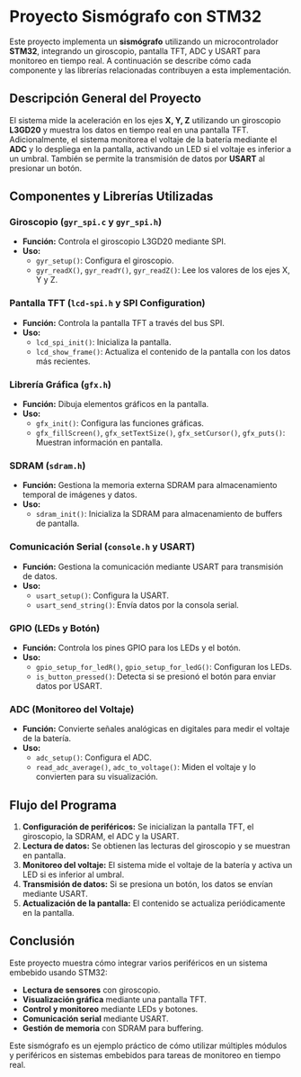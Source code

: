 # Proyecto Sismógrafo con STM32

Este proyecto implementa un **sismógrafo** utilizando un microcontrolador **STM32**, integrando un giroscopio, pantalla TFT, ADC y USART para monitoreo en tiempo real. A continuación se describe cómo cada componente y las librerías relacionadas contribuyen a esta implementación.

## Descripción General del Proyecto

El sistema mide la aceleración en los ejes **X, Y, Z** utilizando un giroscopio **L3GD20** y muestra los datos en tiempo real en una pantalla TFT. Adicionalmente, el sistema monitorea el voltaje de la batería mediante el **ADC** y lo despliega en la pantalla, activando un LED si el voltaje es inferior a un umbral. También se permite la transmisión de datos por **USART** al presionar un botón.

## Componentes y Librerías Utilizadas

### Giroscopio (`gyr_spi.c` y `gyr_spi.h`)
- **Función:** Controla el giroscopio L3GD20 mediante SPI.
- **Uso:**
  - `gyr_setup()`: Configura el giroscopio.
  - `gyr_readX()`, `gyr_readY()`, `gyr_readZ()`: Lee los valores de los ejes X, Y y Z.

### Pantalla TFT (`lcd-spi.h` y SPI Configuration)
- **Función:** Controla la pantalla TFT a través del bus SPI.
- **Uso:**
  - `lcd_spi_init()`: Inicializa la pantalla.
  - `lcd_show_frame()`: Actualiza el contenido de la pantalla con los datos más recientes.

### Librería Gráfica (`gfx.h`)
- **Función:** Dibuja elementos gráficos en la pantalla.
- **Uso:**
  - `gfx_init()`: Configura las funciones gráficas.
  - `gfx_fillScreen()`, `gfx_setTextSize()`, `gfx_setCursor()`, `gfx_puts()`: Muestran información en pantalla.

### SDRAM (`sdram.h`)
- **Función:** Gestiona la memoria externa SDRAM para almacenamiento temporal de imágenes y datos.
- **Uso:**
  - `sdram_init()`: Inicializa la SDRAM para almacenamiento de buffers de pantalla.

### Comunicación Serial (`console.h` y USART)
- **Función:** Gestiona la comunicación mediante USART para transmisión de datos.
- **Uso:**
  - `usart_setup()`: Configura la USART.
  - `usart_send_string()`: Envía datos por la consola serial.

### GPIO (LEDs y Botón)
- **Función:** Controla los pines GPIO para los LEDs y el botón.
- **Uso:**
  - `gpio_setup_for_ledR()`, `gpio_setup_for_ledG()`: Configuran los LEDs.
  - `is_button_pressed()`: Detecta si se presionó el botón para enviar datos por USART.

### ADC (Monitoreo del Voltaje)
- **Función:** Convierte señales analógicas en digitales para medir el voltaje de la batería.
- **Uso:**
  - `adc_setup()`: Configura el ADC.
  - `read_adc_average()`, `adc_to_voltage()`: Miden el voltaje y lo convierten para su visualización.

## Flujo del Programa

1. **Configuración de periféricos:** Se inicializan la pantalla TFT, el giroscopio, la SDRAM, el ADC y la USART.
2. **Lectura de datos:** Se obtienen las lecturas del giroscopio y se muestran en pantalla.
3. **Monitoreo del voltaje:** El sistema mide el voltaje de la batería y activa un LED si es inferior al umbral.
4. **Transmisión de datos:** Si se presiona un botón, los datos se envían mediante USART.
5. **Actualización de la pantalla:** El contenido se actualiza periódicamente en la pantalla.

## Conclusión

Este proyecto muestra cómo integrar varios periféricos en un sistema embebido usando STM32:
- **Lectura de sensores** con giroscopio.
- **Visualización gráfica** mediante una pantalla TFT.
- **Control y monitoreo** mediante LEDs y botones.
- **Comunicación serial** mediante USART.
- **Gestión de memoria** con SDRAM para buffering.

Este sismógrafo es un ejemplo práctico de cómo utilizar múltiples módulos y periféricos en sistemas embebidos para tareas de monitoreo en tiempo real.
